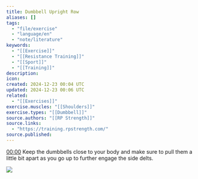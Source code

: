 ```yaml
---
title: Dumbbell Upright Row
aliases: []
tags:
  - "file/exercise"
  - "language/en"
  - "note/literature"
keywords:
  - "[[Exercise]]"
  - "[[Resistance Training]]"
  - "[[Sport]]"
  - "[[Training]]"
description: 
icon: 
created: 2024-12-23 00:04 UTC
updated: 2024-12-23 00:06 UTC
related:
  - "[[Exercises]]"
exercise.muscles: "[[Shoulders]]"
exercise.types: "[[Dumbbell]]"
source.authors: "[[RP Strength]]"
source.links:
  - "https://training.rpstrength.com/"
source.published: 
---
```


[00:00](https://www.youtube.com/watch?v=Ub6QruNKfbY&t=0) Keep the dumbbells close to your body and make sure to pull them a little bit apart as you go up to further engage the side delts.

![](https://www.youtube.com/watch?v=Ub6QruNKfbY)
